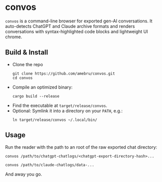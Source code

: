 # convos

`convos` is a command-line browser for exported gen-AI conversations.
It auto-detects ChatGPT and Claude archive formats and renders conversations with
syntax-highlighted code blocks and lightweight UI chrome.

## Build & Install
- Clone the repo
  ```
  git clone https://github.com/amebru/convos.git
  cd convos
  ```
- Compile an optimized binary:
  ```
  cargo build --release
  ```
- Find the executable at `target/release/convos`.
- Optional: Symlink it into a directory on your `PATH`, e.g.:
  ```
  ln target/release/convos ~/.local/bin/
  ```

## Usage
Run the reader with the path to an root of the raw exported chat directory:
```
convos /path/to/chatgpt-chatlogs/<chatgpt-export-directory-hash>...
```
```
convos /path/to/claude-chatlogs/data-...
```
And away you go.
